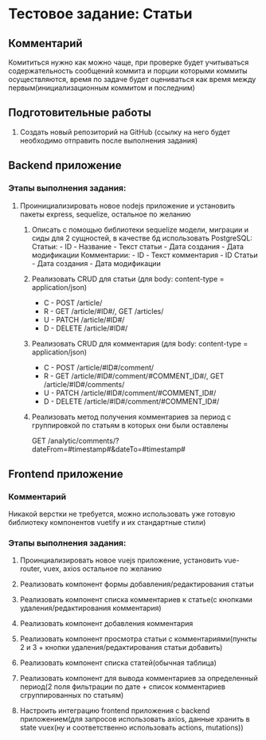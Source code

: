 # Тестовое задание: Статьи

## Комментарий

Комититься нужно как можно чаще, при проверке будет учитываться содержательность сообщений коммита и порции которыми коммиты осуществляются,
время по задаче будет оцениваться как время между первым(инициализационным коммитом и последним)

## Подготовительные работы
1. Создать новый репозиторий на GitHub (ссылку на него будет необходимо отправить после выполнения задания)

## Backend приложение

### Этапы выполнения задания:

1. Проинициализировать новое nodejs приложение и установить пакеты express, sequelize, остальное по желанию

    1. Описать с помощью библиотеки sequelize модели, миграции и сиды для 2 сущностей, в качестве бд использовать PostgreSQL:
        Статьи:
            - ID
            - Название
            - Текст статьи
            - Дата создания
            - Дата модификации
        Комментарии:
            - ID
            - Текст комментария
            - ID Статьи
            - Дата создания
            - Дата модификации

    1. Реализовать CRUD для статьи (для body: content-type = application/json)
        - C - POST /article/
        - R - GET /article/#ID#/, GET /articles/
        - U - PATCH /article/#ID#/
        - D - DELETE /article/#ID#/

    1. Реализовать CRUD для комментария (для body: content-type = application/json)
        - C - POST /article/#ID#/comment/
        - R - GET /article/#ID#/comment/#COMMENT_ID#/, GET /article/#ID#/comments/
        - U - PATCH /article/#ID#/comment/#COMMENT_ID#/
        - D - DELETE /article/#ID#/comment/#COMMENT_ID#/

    1. Реализовать метод получения комментариев за период с группировкой по статьям в которых они были оставлены

        GET /analytic/comments/?dateFrom=#timestamp#&dateTo=#timestamp#

## Frontend приложение

### Комментарий

Никакой верстки не требуется, можно использовать уже готовую библиотеку компонентов vuetify и их стандартные стили)

### Этапы выполнения задания:

1. Проинциализировать новое vuejs приложение, установить vue-router, vuex, axios остальное по желанию

1. Реализовать компонент формы добавления/редактирования статьи

1. Реализовать компонент списка комментариев к статье(с кнопками удаления/редактирования комментария)

1. Реализовать компонент добавления комментария

1. Реализовать компонент просмотра статьи с комментариями(пункты 2 и 3 + кнопки удаления/редактирования статьи добавить)

1. Реализовать компонент списка статей(обычная таблица)

1. Реализовать компонент для вывода комментариев за определенный период(2 поля фильтрации по дате + список комментариев сгруппированных по статьям)

1. Настроить интеграцию frontend приложения с backend приложением(для запросов использовать axios, данные хранить в state vuex(ну и соответственно использовать actions, mutations))

    
